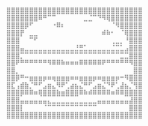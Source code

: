 <div align='center'>

⣿⣿⣿⣿⣿⣿⣿⣿⣿⣿⣿⣿⣿⣿⣿⣿⣿⣿⣿⣿⣿⣿⣿⣿⣿⣿⣿⣿⣿⣿<br>
⣿⣿⣿⣿⣿⣿⣿⠿⠛⠉⠉⠀⠀⠀⠀⠀⠀⣀⣈⠉⠙⠻⢿⣿⣿⣿⣿⣿⣿⣿<br>
⣿⣿⣿⣿⡿⠋⠀⠀⠀⠀⠐⠿⠆⠀⠀⠀⠀⠀⠀⠀⠀⠀⠀⠈⠻⣿⣿⣿⣿⣿<br>
⣿⣿⣿⡟⠀⣀⣀⠀⠀⠀⠀⠀⠀⠀⠀⠀⠀⠀⠀⠀⠀⠾⠷⠂⠀⠈⢿⣿⣿⣿<br>
⣿⣿⣿⠀⠀⠉⠋⠀⠀⠀⠀⠀⠀⠀⠀⠀⠀⠀⠀⠀⠀⠀⠀⢀⣀⡀⠘⣿⣿⣿<br>
⣿⣿⣿⣤⣀⣀⣀⣀⣀⣀⣀⣀⣀⣀⣀⣘⣛⣁⣀⣀⣀⣀⣀⣈⣉⣁⣠⣿⣿⣿<br>
⣿⣿⣿⡉⠉⠉⠉⠉⠉⠉⠉⠉⠉⠉⠉⠉⠉⠉⠉⠉⠉⠉⠉⠉⠉⣉⣉⣿⣿⣿<br>
⣿⣿⠟⠛⠛⠛⠛⠛⠛⠻⠿⠿⠷⠶⠶⠶⠿⠿⠿⠿⠿⠟⠛⠛⠛⠛⠛⠻⣿⣿<br>
⣿⣿⡀⠀⠀⠀⠀⠀⠀⠀⠀⠀⠀⠀⠀⠀⠀⠀⠀⠀⠀⠀⠀⠀⠀⠀⠀⠀⣿⣿<br>
⣿⣿⡿⠛⠒⣶⣶⣶⡶⠶⢶⣶⣶⣶⠶⠶⣶⣶⣶⡶⠶⣶⣶⣶⡶⠒⠻⣿⣿⣿<br>
⣿⣏⢠⣾⣷⡈⠛⠋⣠⣶⣄⠻⠟⢁⣴⣦⣌⠛⠋⣠⣶⣌⠙⠟⢁⣼⣦⡈⢻⣿<br>
⣿⣿⣿⡿⠿⠿⠶⢿⣿⣿⣿⣷⣶⣿⣿⣿⠿⠷⠾⠿⠿⠿⠿⠶⠿⠿⣿⣿⣿⣿<br>
⣿⣿⣿⣤⣤⣤⣤⣤⣤⣄⣀⣀⣀⣀⣀⣀⣀⣀⣀⣀⣤⣤⣤⣤⣤⣤⣤⣼⣿⣿<br>
⣿⣿⣿⡇⠀⠀⠀⠀⠈⠉⠉⠉⠉⠉⠉⠉⠉⠉⠉⠉⠀⠀⠀⠀⠀⠀⠀⣿⣿⣿<br>
⣿⣿⣿⣿⣿⣿⣿⣿⣿⣿⣿⣿⣿⣿⣿⣿⣿⣿⣿⣿⣿⣿⣿⣿⣿⣿⣿⣿⣿⣿<br>

</div>
